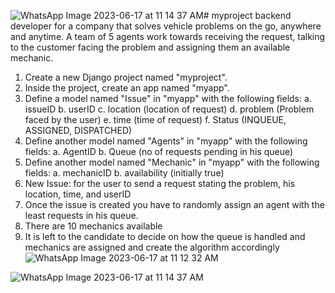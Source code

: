 ![WhatsApp Image 2023-06-17 at 11 14 37 AM](https://github.com/keerthanarao02/myproject/assets/102549038/af25bb2e-ceb0-4d99-8775-59336c79817b)# myproject
 backend developer for a company that solves vehicle problems on the go, anywhere and anytime. A team of 5 agents work towards receiving the request, talking to the customer facing the problem and assigning them an available mechanic.
 1. Create a new Django project named "myproject".
2. Inside the project, create an app named "myapp".
3. Define a model named "Issue" in "myapp" with the following fields:
a. issueID
b. userID
c. location (location of request)
d. problem (Problem faced by the user)
e. time (time of request)
f. Status (INQUEUE, ASSIGNED, DISPATCHED)
4. Define another model named "Agents" in "myapp" with the following fields:
a. AgentID
b. Queue (no of requests pending in his queue)
5. Define another model named "Mechanic" in "myapp" with the following fields:
a. mechanicID
b. availability (initially true)
6. New Issue: for the user to send a request stating the problem, his location, time, and userID
7. Once the issue is created you have to randomly assign an agent with the least requests in his
queue.
9. There are 10 mechanics available
10. It is left to the candidate to decide on how the queue is handled and mechanics are assigned
and create the algorithm accordingly
![WhatsApp Image 2023-06-17 at 11 12 32 AM](https://github.com/keerthanarao02/myproject/assets/102549038/ca67accc-30e0-402b-9c60-1ba186638435)





![WhatsApp Image 2023-06-17 at 11 14 37 AM](https://github.com/keerthanarao02/myproject/assets/102549038/56bec041-037f-4f23-9d29-a738bf642d78)


